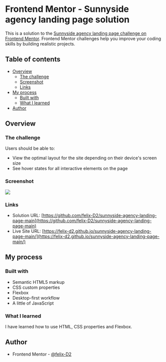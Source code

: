 # Frontend Mentor - Sunnyside agency landing page solution

This is a solution to the [Sunnyside agency landing page challenge on Frontend Mentor](https://www.frontendmentor.io/challenges/sunnyside-agency-landing-page-7yVs3B6ef). Frontend Mentor challenges help you improve your coding skills by building realistic projects.

## Table of contents

- [Overview](#overview)
  - [The challenge](#the-challenge)
  - [Screenshot](#screenshot)
  - [Links](#links)
- [My process](#my-process)
  - [Built with](#built-with)
  - [What I learned](#what-i-learned)
- [Author](#author)


## Overview

### The challenge

Users should be able to:

- View the optimal layout for the site depending on their device's screen size
- See hover states for all interactive elements on the page

### Screenshot

![](./Screenshot.jpg)


### Links

- Solution URL: [https://github.com/felix-D2/sunnyside-agency-landing-page-main](https://github.com/felix-D2/sunnyside-agency-landing-page-main)
- Live Site URL: [https://felix-d2.github.io/sunnyside-agency-landing-page-main/](https://felix-d2.github.io/sunnyside-agency-landing-page-main/)

## My process

### Built with

- Semantic HTML5 markup
- CSS custom properties
- Flexbox
- Desktop-first workflow
- A little of JavaScript


### What I learned

I have learned how to use HTML, CSS properties and Flexbox.


## Author

- Frontend Mentor - [@felix-D2](https://www.frontendmentor.io/profile/felix-D2)
